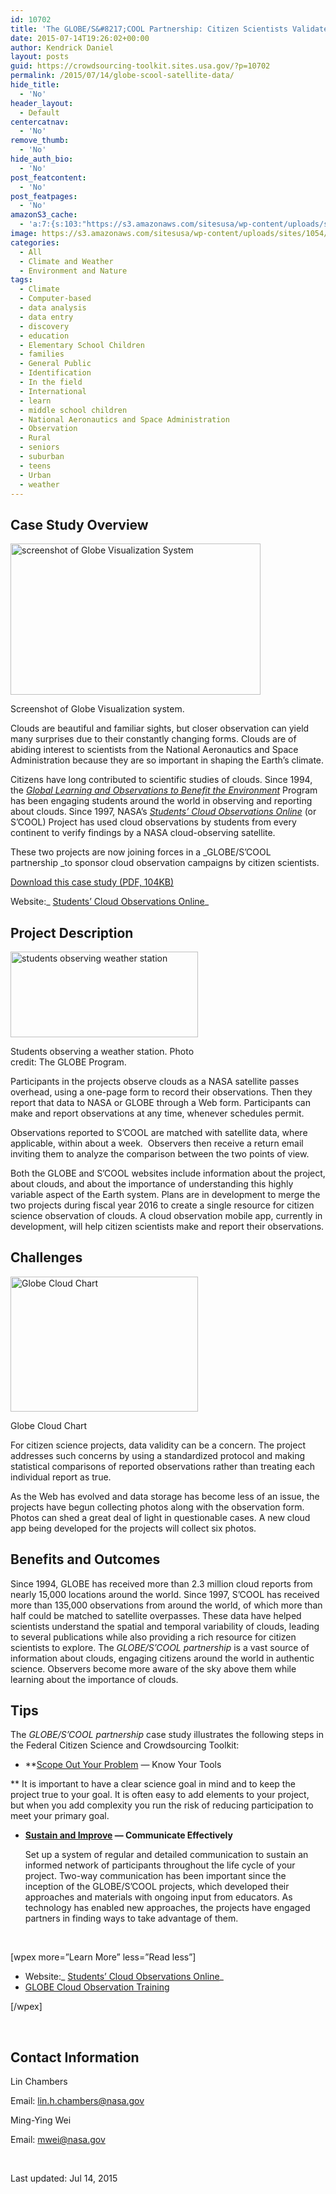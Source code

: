 ```yaml
---
id: 10702
title: 'The GLOBE/S&#8217;COOL Partnership: Citizen Scientists Validate Satellite Data'
date: 2015-07-14T19:26:02+00:00
author: Kendrick Daniel
layout: posts
guid: https://crowdsourcing-toolkit.sites.usa.gov/?p=10702
permalink: /2015/07/14/globe-scool-satellite-data/
hide_title:
  - 'No'
header_layout:
  - Default
centercatnav:
  - 'No'
remove_thumb:
  - 'No'
hide_auth_bio:
  - 'No'
post_featcontent:
  - 'No'
post_featpages:
  - 'No'
amazonS3_cache:
  - 'a:7:{s:103:"https://s3.amazonaws.com/sitesusa/wp-content/uploads/sites/1054/2015/07/case-study-globe-scool-main.jpg";i:11362;s:101:"https://s3.amazonaws.com/sitesusa/wp-content/uploads/sites/1054/2015/07/case-study-globe-scool-01.jpg";i:11342;s:109:"https://s3.amazonaws.com/sitesusa/wp-content/uploads/sites/1054/2015/07/case-study-globe-scool-01-300x137.jpg";i:11342;s:101:"https://s3.amazonaws.com/sitesusa/wp-content/uploads/sites/1054/2015/07/case-study-globe-scool-02.gif";i:11352;s:109:"https://s3.amazonaws.com/sitesusa/wp-content/uploads/sites/1054/2015/07/case-study-globe-scool-02-300x216.gif";i:11352;s:102:"https://s3.amazonaws.com/sitesusa/wp-content/uploads/sites/1054/2015/09/globe-scool-satellite-data.pdf";i:24992;s:111:"https://s3.amazonaws.com/sitesusa/wp-content/uploads/sites/1054/2015/07/case-study-globe-scool-main-300x182.jpg";i:11362;}'
image: https://s3.amazonaws.com/sitesusa/wp-content/uploads/sites/1054/2015/07/feature-globe-scool.jpg
categories:
  - All
  - Climate and Weather
  - Environment and Nature
tags:
  - Climate
  - Computer-based
  - data analysis
  - data entry
  - discovery
  - education
  - Elementary School Children
  - families
  - General Public
  - Identification
  - In the field
  - International
  - learn
  - middle school children
  - National Aeronautics and Space Administration
  - Observation
  - Rural
  - seniors
  - suburban
  - teens
  - Urban
  - weather
---
```

## Case Study Overview

<div id="attachment_11362" style="width: 410px" class="wp-caption alignright">
  <img class="wp-image-11362 size-full" src="https://s3.amazonaws.com/sitesusa/wp-content/uploads/sites/1054/2015/07/case-study-globe-scool-main.jpg" alt="screenshot of Globe Visualization System" width="400" height="242" srcset="https://s3.amazonaws.com/sitesusa/wp-content/uploads/sites/1054/2015/07/case-study-globe-scool-main.jpg 400w, https://s3.amazonaws.com/sitesusa/wp-content/uploads/sites/1054/2015/07/case-study-globe-scool-main-300x182.jpg 300w" sizes="(max-width: 400px) 100vw, 400px" />
  
  <p class="wp-caption-text">
    Screenshot of Globe Visualization system.
  </p>
</div>

Clouds are beautiful and familiar sights, but closer observation can yield many surprises due to their constantly changing forms. Clouds are of abiding interest to scientists from the National Aeronautics and Space Administration because they are so important in shaping the Earth’s climate.

Citizens have long contributed to scientific studies of clouds. Since 1994, the _[Global Learning and Observations to Benefit the Environment](http://www.globe.gov/)_ Program has been engaging students around the world in observing and reporting about clouds. Since 1997, NASA&#8217;s _[Students’ Cloud Observations Online](http://scool.larc.nasa.gov/)_ (or S&#8217;COOL) Project has used cloud observations by students from every continent to verify findings by a NASA cloud-observing satellite.

These two projects are now joining forces in a _GLOBE/S&#8217;COOL partnership _to sponsor cloud observation campaigns by citizen scientists.

<a href="https://s3.amazonaws.com/sitesusa/wp-content/uploads/sites/1054/2015/09/globe-scool-satellite-data.pdf" target="_blank">Download this case study (PDF, 104KB)</a>
  
Website:_ [Students’ Cloud Observations Online](http://scool.larc.nasa.gov/)_

## Project Description

<div id="attachment_11342" style="width: 310px" class="wp-caption alignleft">
  <img class="wp-image-11342 size-medium" src="https://s3.amazonaws.com/sitesusa/wp-content/uploads/sites/1054/2015/07/case-study-globe-scool-01-300x137.jpg" alt="students observing weather station" width="300" height="137" srcset="https://s3.amazonaws.com/sitesusa/wp-content/uploads/sites/1054/2015/07/case-study-globe-scool-01-300x137.jpg 300w, https://s3.amazonaws.com/sitesusa/wp-content/uploads/sites/1054/2015/07/case-study-globe-scool-01.jpg 400w" sizes="(max-width: 300px) 100vw, 300px" />
  
  <p class="wp-caption-text">
    Students observing a weather station. Photo credit: The GLOBE Program.
  </p>
</div>

Participants in the projects observe clouds as a NASA satellite passes overhead, using a one-page form to record their observations. Then they report that data to NASA or GLOBE through a Web form. Participants can make and report observations at any time, whenever schedules permit.

Observations reported to S’COOL are matched with satellite data, where applicable, within about a week.  Observers then receive a return email inviting them to analyze the comparison between the two points of view.

Both the GLOBE and S&#8217;COOL websites include information about the project, about clouds, and about the importance of understanding this highly variable aspect of the Earth system. Plans are in development to merge the two projects during fiscal year 2016 to create a single resource for citizen science observation of clouds. A cloud observation mobile app, currently in development, will help citizen scientists make and report their observations.

## Challenges

<div id="attachment_11352" style="width: 310px" class="wp-caption alignright">
  <img class="wp-image-11352 size-medium" src="https://s3.amazonaws.com/sitesusa/wp-content/uploads/sites/1054/2015/07/case-study-globe-scool-02-300x216.gif" alt="Globe Cloud Chart" width="300" height="216" />
  
  <p class="wp-caption-text">
    Globe Cloud Chart
  </p>
</div>

For citizen science projects, data validity can be a concern. The project addresses such concerns by using a standardized protocol and making statistical comparisons of reported observations rather than treating each individual report as true.

As the Web has evolved and data storage has become less of an issue, the projects have begun collecting photos along with the observation form. Photos can shed a great deal of light in questionable cases. A new cloud app being developed for the projects will collect six photos.

## Benefits and Outcomes

Since 1994, GLOBE has received more than 2.3 million cloud reports from nearly 15,000 locations around the world. Since 1997, S’COOL has received more than 135,000 observations from around the world, of which more than half could be matched to satellite overpasses. These data have helped scientists understand the spatial and temporal variability of clouds, leading to several publications while also providing a rich resource for citizen scientists to explore. The _GLOBE/S&#8217;COOL partnership_ is a vast source of information about clouds, engaging citizens around the world in authentic science. Observers become more aware of the sky above them while learning about the importance of clouds.

## Tips

The _GLOBE/S&#8217;COOL partnership_ case study illustrates the following steps in the Federal Citizen Science and Crowdsourcing Toolkit:

  * **[Scope Out Your Problem](//crowdsourcing-toolkit.sites.usa.gov/step-1-scope-out-your-problem) — Know Your Tools
  
** It is important to have a clear science goal in mind and to keep the project true to your goal. It is often easy to add elements to your project, but when you add complexity you run the risk of reducing participation to meet your primary goal.

  * **[Sustain and Improve](//crowdsourcing-toolkit.sites.usa.gov/step-5-sustain-and-improve) — Communicate Effectively**
  
    Set up a system of regular and detailed communication to sustain an informed network of participants throughout the life cycle of your project. Two-way communication has been important since the inception of the GLOBE/S&#8217;COOL projects, which developed their approaches and materials with ongoing input from educators. As technology has enabled new approaches, the projects have engaged partners in finding ways to take advantage of them.

&nbsp;

[wpex more=&#8221;Learn More&#8221; less=&#8221;Read less&#8221;]

  * Website:_ [Students’ Cloud Observations Online](http://scool.larc.nasa.gov/)_
  * [GLOBE Cloud Observation Training](http://www.globe.gov/get-trained/protocol-e-training)

[/wpex]

&nbsp;

## Contact Information

Lin Chambers
  
Email: <lin.h.chambers@nasa.gov>

Ming-Ying Wei
  
Email: <mwei@nasa.gov>
  
</br>

Last updated: <span class="last-modified-timestamp">Jul 14, 2015</span>